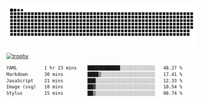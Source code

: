 ﻿<picture>
  <source media="(prefers-color-scheme: dark)" srcset="https://raw.githubusercontent.com/Ainavo/Ainavo/output/github-contribution-grid-snake-dark.svg">
  <source media="(prefers-color-scheme: light)" srcset="https://raw.githubusercontent.com/Ainavo/Ainavo/output/github-contribution-grid-snake.svg">
  <img alt="github contribution grid snake animation" src="https://raw.githubusercontent.com/Ainavo/Ainavo/output/github-contribution-grid-snake.svg">
</picture>

[![trophy](https://github-profile-trophy.vercel.app/?username=Ainavo)](https://github.com/ryo-ma/github-profile-trophy)

<!--START_SECTION:waka-->

```txt
YAML          1 hr 23 mins    ████████████░░░░░░░░░░░░░   48.27 %
Markdown      30 mins         ████▒░░░░░░░░░░░░░░░░░░░░   17.41 %
JavaScript    21 mins         ███░░░░░░░░░░░░░░░░░░░░░░   12.33 %
Image (svg)   18 mins         ██▓░░░░░░░░░░░░░░░░░░░░░░   10.54 %
Stylus        15 mins         ██▒░░░░░░░░░░░░░░░░░░░░░░   08.74 %
```

<!--END_SECTION:waka-->

